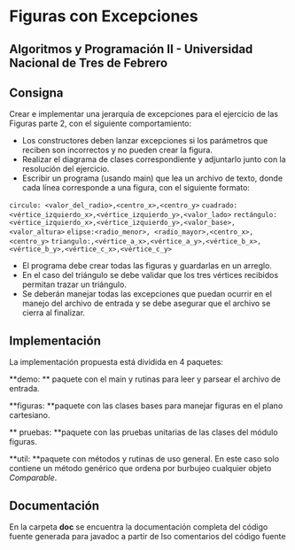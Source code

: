 # Figuras con Excepciones

## Algoritmos y Programación II - Universidad Nacional de Tres de Febrero

## Consigna
Crear e implementar una jerarquía de excepciones para el ejercicio de las Figuras parte 2, con el siguiente comportamiento:
- Los constructores deben lanzar excepciones si los parámetros que reciben son incorrectos y no pueden crear la figura.
- Realizar el diagrama de clases correspondiente y adjuntarlo junto con la resolución del ejercicio. 
- Escribir un programa (usando main)  que lea un archivo de texto, donde cada línea corresponde a una figura, con el siguiente formato:

 `circulo: <valor_del_radio>,<centro_x>,<centro_y>`
 `cuadrado: <vértice_izquierdo_x>,<vértice_izquierdo_y>,<valor_lado>`
 `rectángulo: <vértice_izquierdo_x>,<vértice_izquierdo_y>,<valor_base>, <valor_altura>`
 `elipse:<radio_menor>, <radio_mayor>,<centro_x>,<centro_y>`
 `triangulo:,<vértice_a_x>,<vértice_a_y>,<vértice_b_x>,<vértice_b_y>,<vértice_c_x>,<vértice_c_y>`
 
- El programa debe crear todas las figuras y guardarlas en un arreglo.
- En el caso del triángulo se debe validar que los tres vértices recibidos permitan trazar un triángulo.
- Se deberán manejar todas las excepciones que puedan ocurrir en el manejo del archivo de entrada y se debe asegurar que el archivo se cierra al finalizar.

## Implementación
La implementación propuesta está dividida en 4 paquetes:

**demo: ** paquete con el main y rutinas para leer y parsear el archivo de entrada.

**figuras: **paquete con las clases bases para manejar figuras en el plano cartesiano.

** pruebas: **paquete con las pruebas unitarias de las clases del módulo figuras.

**util: **paquete con métodos y rutinas de uso general. En este caso solo contiene un método genérico que ordena por burbujeo cualquier objeto *Comparable*.

## Documentación
En la carpeta **doc** se encuentra la documentación completa del código fuente generada para javadoc a partir de lso comentarios del código fuente
